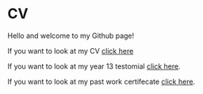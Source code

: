 # CV
Hello and welcome to my Github page!

If you want to look at my CV [click here](Files/Nipun%Jasti%Curriculum%Vitae.docx)

If you want to look at my year 13 testomial [click here](https://github.com/watefeenex/CV/blob/master/Testimonial%20MRGS.jpg).

If you want to look at my past work certifecate [click here](Files/Nipun_TO%WHOM%IT%MAY%CONCERN.docx).
